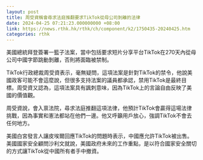 ```yaml
---
layout: post
title: 周受資稱會尋求法庭推翻要求TikTok從母公司剝離的法律
date: 2024-04-25 07:21:23.000000000 +08:00
link: https://news.rthk.hk/rthk/ch/component/k2/1750435-20240425.htm
categories: rthk
---
```


美國總統拜登簽署一籃子法案，當中包括要求短片分享平台TikTok在270天內從母公司中國字節跳動剝離，否則將面臨被禁制。

TikTok行政總裁周受資表示，毫無疑問，這項法案是針對TikTok的禁令，他說美國政客可能不會這麼說，但很多支持法案的議員都承認，禁用TikTok是最終目標。周受資又認為，這項法案具有諷刺意味，因為TikTok上的言論自由反映了美國的價值觀。

周受資說，會入禀法院，尋求法庭推翻這項法律，他預計TikTok會贏得這場法律挑戰，因為事實和憲法都站在他們一邊。他又呼籲用戶放心，強調TikTok不會去任何地方。

美國白宮發言人讓皮埃爾回應TikTok的問題時表示，中國應允許TikTok被出售。美國國家安全顧問沙利文就說，美國政府未來的工作重點，是以符合國家安全關切的方式讓TikTok從中國所有者手中撤資。
